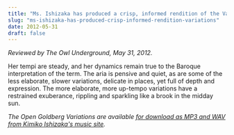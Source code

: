 ```yaml
---
title: "Ms. Ishizaka has produced a crisp, informed rendition of the Variations. "
slug: "ms-ishizaka-has-produced-crisp-informed-rendition-variations"
date: 2012-05-31
draft: false
---
```

*Reviewed by The Owl Underground, May 31, 2012.*

Her tempi are steady, and her dynamics remain true to the Baroque interpretation of the term. The aria is pensive and quiet, as are some of the less elaborate, slower variations, delicate in places, yet full of depth and expression. The more elaborate, more up-tempo variations have a restrained exuberance, rippling and sparkling like a brook in the midday sun.


<em>The Open Goldberg Variations are available [for download as MP3 and WAV from Kimiko Ishizaka's music site](https://kimikoishizaka.bandcamp.com/).</em>
